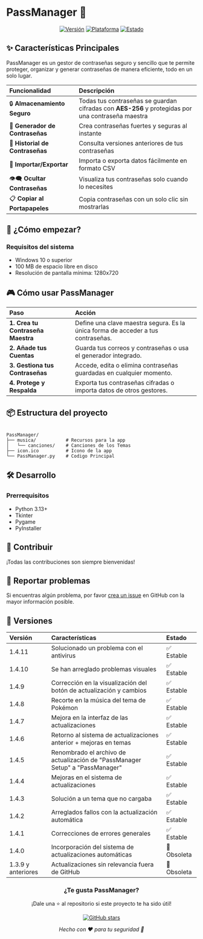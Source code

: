 # PassManager 🔐

<div align="center">

[![Versión](https://img.shields.io/badge/Versión-1.4.11-success)](https://github.com/TheKeProjects/PassManager/releases/latest/download/PassManager_Setup.exe)
[![Plataforma](https://img.shields.io/badge/Plataforma-Windows-informational)](https://www.microsoft.com/windows)
[![Estado](https://img.shields.io/badge/Estado-Activo-brightgreen)](https://github.com/TheKeProjects/PassManager)

</div>

## ✨ Características Principales

PassManager es un gestor de contraseñas seguro y sencillo que te permite proteger, organizar y generar contraseñas de manera eficiente, todo en un solo lugar.

| Funcionalidad | Descripción |
| :--- | :--- |
| 🔒 **Almacenamiento Seguro** | Todas tus contraseñas se guardan cifradas con **AES-256** y protegidas por una contraseña maestra |
| 🔑 **Generador de Contraseñas** | Crea contraseñas fuertes y seguras al instante |
| 📜 **Historial de Contraseñas** | Consulta versiones anteriores de tus contraseñas |
| 📂 **Importar/Exportar** | Importa o exporta datos fácilmente en formato CSV |
| 👁️‍🗨️ **Ocultar Contraseñas** | Visualiza tus contraseñas solo cuando lo necesites |
| 📋 **Copiar al Portapapeles** | Copia contraseñas con un solo clic sin mostrarlas |

## 🚀 ¿Cómo empezar?

### Requisitos del sistema
- Windows 10 o superior
- 100 MB de espacio libre en disco
- Resolución de pantalla mínima: 1280x720

## 🎮 Cómo usar PassManager

| Paso | Acción |
| :--- | :--- |
| **1. Crea tu Contraseña Maestra** | Define una clave maestra segura. Es la única forma de acceder a tus contraseñas. |
| **2. Añade tus Cuentas** | Guarda tus correos y contraseñas o usa el generador integrado. |
| **3. Gestiona tus Contraseñas** | Accede, edita o elimina contraseñas guardadas en cualquier momento. |
| **4. Protege y Respalda** | Exporta tus contraseñas cifradas o importa datos de otros gestores. |

## 📦 Estructura del proyecto

```

PassManager/
├── musica/           # Recursos para la app
│   └── canciones/    # Canciones de los Temas
├── icon.ico          # Icono de la app
└── PassManager.py    # Codigo Principal

```

## 🛠️ Desarrollo

### Prerrequisitos
- Python 3.13+
- Tkinter
- Pygame
- PyInstaller

## 🤝 Contribuir

¡Todas las contribuciones son siempre bienvenidas!  

## 🐛 Reportar problemas

Si encuentras algún problema, por favor [crea un issue](https://github.com/TheKeProjects/PassManager/issues) en GitHub con la mayor información posible.

## 🌟 Versiones

| Versión | Características | Estado |
| :--- | :--- | :--- |
| 1.4.11 | Solucionado un problema con el antivirus | ✅ Estable |
| 1.4.10 | Se han arreglado problemas visuales | ✅ Estable |
| 1.4.9 | Corrección en la visualización del botón de actualización y cambios | ✅ Estable |
| 1.4.8 | Recorte en la música del tema de Pokémon | ✅ Estable |
| 1.4.7 | Mejora en la interfaz de las actualizaciones | ✅ Estable |
| 1.4.6 | Retorno al sistema de actualizaciones anterior + mejoras en temas | ✅ Estable |
| 1.4.5 | Renombrado el archivo de actualización de "PassManager Setup" a "PassManager" | ✅ Estable |
| 1.4.4 | Mejoras en el sistema de actualizaciones | ✅ Estable |
| 1.4.3 | Solución a un tema que no cargaba | ✅ Estable |
| 1.4.2 | Arreglados fallos con la actualización automática | ✅ Estable |
| 1.4.1 | Correcciones de errores generales | ✅ Estable |
| 1.4.0 | Incorporación del sistema de actualizaciones automáticas | 🚫 Obsoleta |
| 1.3.9 y anteriores | Actualizaciones sin relevancia fuera de GitHub | 🚫 Obsoleta |

<div align="center">

### ¿Te gusta PassManager?

¡Dale una ⭐ al repositorio si este proyecto te ha sido útil!

[![GitHub stars](https://img.shields.io/github/stars/TheKeProjects/PassManager?style=social)](https://github.com/TheKeProjects/PassManager/stargazers)

*Hecho con ❤️ para tu seguridad 🔐*

</div>

